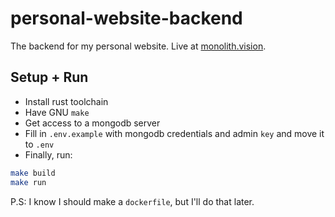 # personal-website-backend

The backend for my personal website. Live at [monolith.vision](https://monolith.vision).

## Setup + Run

- Install rust toolchain
- Have GNU `make`
- Get access to a mongodb server
- Fill in `.env.example` with mongodb credentials and admin `key` and move it to `.env`
- Finally, run:

```bash
make build
make run
```

P.S: I know I should make a `dockerfile`, but I'll do that later.
